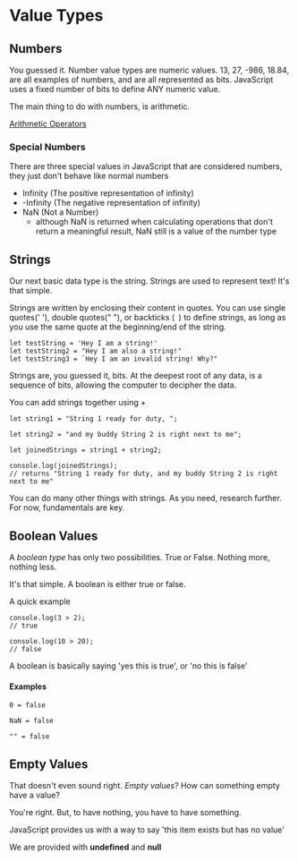 # Value Types

## Numbers

You guessed it. Number value types are numeric values. 13, 27, -986, 18.84, are all examples of numbers, and are all represented as bits. JavaScript uses a fixed number of bits to define ANY numeric value.

The main thing to do with numbers, is arithmetic. 

[Arithmetic Operators](../operators/operators.md/#arithmetic-operators)

### Special Numbers

There are three special values in JavaScript that are considered numbers, they just don't behave like normal numbers

- Infinity (The positive representation of infinity)
- -Infinity (The negative representation of infinity)
- NaN (Not a Number)
  - although NaN is returned when calculating operations that don't return a meaningful result, NaN still is a value of the number type


## Strings

Our next basic data type is the string. Strings are used to represent text! It's that simple.

Strings are written by enclosing their content in quotes. You can use single quotes(' '), double quotes(" "), or backticks (` `) to define strings, as long as you use the same quote at the beginning/end of the string.

```
let testString = 'Hey I am a string!'
let testString2 = "Hey I am also a string!"
let testString3 = `Hey I am an invalid string! Why?"
```

Strings are, you guessed it, bits. At the deepest root of any data, is a sequence of bits, allowing the computer to decipher the data.

You can add strings together using +
```
let string1 = "String 1 ready for duty, ";

let string2 = "and my buddy String 2 is right next to me";

let joinedStrings = string1 + string2;

console.log(joinedStrings);
// returns "String 1 ready for duty, and my buddy String 2 is right next to me"
```

You can do many other things with strings. As you need, research further. For now, fundamentals are key.


## Boolean Values

A *boolean type* has only two possibilities. True or False. Nothing more, nothing less.

It's that simple. A boolean is either true or false.

A quick example
```
console.log(3 > 2);
// true

console.log(10 > 20);
// false
```

A boolean is basically saying 'yes this is true', or 'no this is false'

#### Examples
```
0 = false

NaN = false

"" = false

```

## Empty Values

That doesn't even sound right. *Empty values*? How can something empty have a value?

You're right. But, to have nothing, you have to have something. 

JavaScript provides us with a way to say 'this item exists but has no value'

We are provided with **undefined** and **null**

